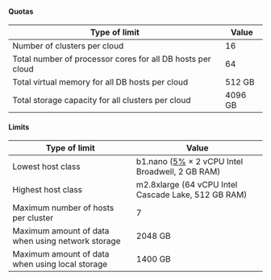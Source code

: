 #### Quotas

| Type of limit | Value |
| ----- | ----- |
| Number of clusters per cloud | 16 |
| Total number of processor cores for all DB hosts per cloud | 64 |
| Total virtual memory for all DB hosts per cloud | 512 GB |
| Total storage capacity for all clusters per cloud | 4096 GB |

#### Limits

| Type of limit | Value |
| ----- | ----- |
| Lowest host class | b1.nano ([5%](../../compute/concepts/performance-levels.md) × 2 vCPU Intel Broadwell, 2 GB RAM) |
| Highest host class | m2.8xlarge (64 vCPU Intel Cascade Lake, 512 GB RAM) |
| Maximum number of hosts per cluster | 7 |
| Maximum amount of data when using network storage | 2048 GB |
| Maximum amount of data when using local storage | 1400 GB |

